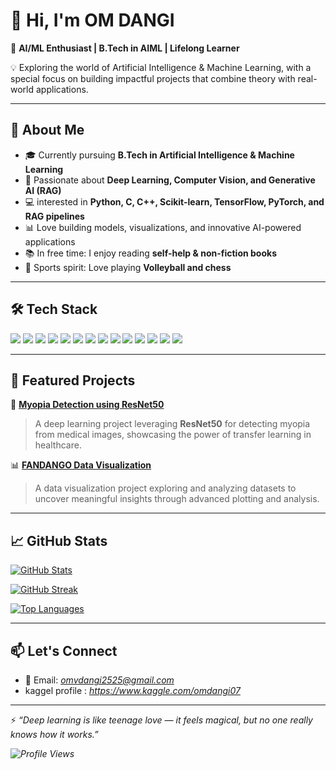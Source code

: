 # 👋 Hi, I'm OM DANGI  

🌟 **AI/ML Enthusiast | B.Tech in AIML | Lifelong Learner**  

💡 Exploring the world of Artificial Intelligence & Machine Learning, with a special focus on building impactful projects that combine theory with real-world applications.  

---

## 🚀 About Me  
- 🎓 Currently pursuing **B.Tech in Artificial Intelligence & Machine Learning**  
- 🧠 Passionate about **Deep Learning, Computer Vision, and Generative AI (RAG)**  
- 💻 interested in  **Python, C, C++, Scikit-learn, TensorFlow, PyTorch, and RAG pipelines**  
- 📊 Love building models, visualizations, and innovative AI-powered applications  
- 📚 In free time: I enjoy reading **self-help & non-fiction books**  
- 🏐 Sports spirit: Love playing **Volleyball and chess**  

---

## 🛠️ Tech Stack  
<p>
  <img src="https://img.shields.io/badge/-Python-3776AB?style=flat-square&logo=python&logoColor=white"/>
  <img src="https://img.shields.io/badge/-C-00599C?style=flat-square&logo=c&logoColor=white"/>
  <img src="https://img.shields.io/badge/-C++-00599C?style=flat-square&logo=cplusplus&logoColor=white"/>
  <img src="https://img.shields.io/badge/-NumPy-013243?style=flat-square&logo=numpy&logoColor=white"/>
  <img src="https://img.shields.io/badge/-Pandas-150458?style=flat-square&logo=pandas&logoColor=white"/>
  <img src="https://img.shields.io/badge/-Matplotlib-11557c?style=flat-square&logo=plotly&logoColor=white"/>
  <img src="https://img.shields.io/badge/-Seaborn-3182bd?style=flat-square&logo=python&logoColor=white"/>
  <img src="https://img.shields.io/badge/-ScikitLearn-F7931E?style=flat-square&logo=scikit-learn&logoColor=white"/>
  <img src="https://img.shields.io/badge/-TensorFlow-FF6F00?style=flat-square&logo=tensorflow&logoColor=white"/>
  <img src="https://img.shields.io/badge/-Keras-D00000?style=flat-square&logo=keras&logoColor=white"/>
  <img src="https://img.shields.io/badge/-PyTorch-EE4C2C?style=flat-square&logo=pytorch&logoColor=white"/>
  <img src="https://img.shields.io/badge/-R-276DC3?style=flat-square&logo=r&logoColor=white"/>
  <img src="https://img.shields.io/badge/-Git-F05032?style=flat-square&logo=git&logoColor=white"/>
  <img src="https://img.shields.io/badge/-GitHub-181717?style=flat-square&logo=github&logoColor=white"/>
</p>  

---

## 🌟 Featured Projects  

🔬 [**Myopia Detection using ResNet50**](https://github.com/OM25012007/Myopia_detection_using_RESNET50)  
> A deep learning project leveraging **ResNet50** for detecting myopia from medical images, showcasing the power of transfer learning in healthcare.  

📊 [**FANDANGO Data Visualization**](https://github.com/OM25012007/FANDANGO_DATA_VISUALISATION)  
> A data visualization project exploring and analyzing datasets to uncover meaningful insights through advanced plotting and analysis.  

---

## 📈 GitHub Stats  

[![GitHub Stats](https://github-readme-stats.vercel.app/api?username=OM25012007&show_icons=true&theme=radical)](https://github.com/anuraghazra/github-readme-stats)  

[![GitHub Streak](https://streak-stats.demolab.com?user=OM25012007&theme=radical&hide_border=false)](https://git.io/streak-stats)  

[![Top Languages](https://github-readme-stats.vercel.app/api/top-langs/?username=OM25012007&layout=compact&theme=radical)](https://github.com/anuraghazra/github-readme-stats)  

---

## 📫 Let's Connect  
- 📧 Email: *omvdangi2525@gmail.com*
-  kaggel profile : *https://www.kaggle.com/omdangi07*
  

---

⚡ *“Deep learning is like teenage love — it feels magical, but no one really knows how it works.”*  

*![Profile Views](https://komarev.com/ghpvc/?username=OM25012007&label=Profile%20Views&color=blue&style=flat)*  
